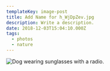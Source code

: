 ```yaml
---
templateKey: image-post
title: Add Name for h_WjDpZev.jpg
description: Write a description.
date: 2018-12-03T15:04:10.000Z
tags:
  - photos
  - nature
---
```

![Dog wearing sunglasses with a radio.](/img/h_WjDpZev.jpg)
